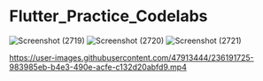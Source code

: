 # Flutter_Practice_Codelabs


![Screenshot (2719)](https://user-images.githubusercontent.com/47913444/236191848-d194808e-044d-44df-bad8-517859e91957.png)
![Screenshot (2720)](https://user-images.githubusercontent.com/47913444/236191864-207f358e-03a7-4383-8b9a-6e3d5890d871.png)
![Screenshot (2721)](https://user-images.githubusercontent.com/47913444/236191868-d29dcc09-09fd-4c4b-9ca4-36b665c6f11c.png)



https://user-images.githubusercontent.com/47913444/236191725-983985eb-b4e3-490e-acfe-c132d20abfd9.mp4

